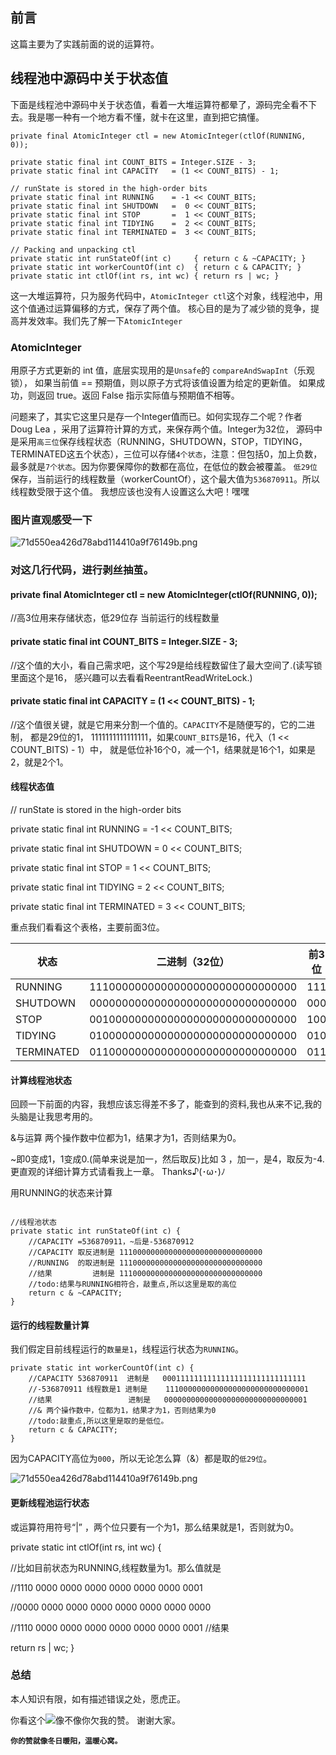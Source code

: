 ## 前言

这篇主要为了实践前面的说的运算符。

## 线程池中源码中关于状态值

下面是线程池中源码中关于状态值，看着一大堆运算符都晕了，源码完全看不下去。我是哪一种有一个地方看不懂，就卡在这里，直到把它搞懂。

```code
private final AtomicInteger ctl = new AtomicInteger(ctlOf(RUNNING, 0));

private static final int COUNT_BITS = Integer.SIZE - 3;
private static final int CAPACITY   = (1 << COUNT_BITS) - 1;

// runState is stored in the high-order bits
private static final int RUNNING    = -1 << COUNT_BITS;
private static final int SHUTDOWN   =  0 << COUNT_BITS;
private static final int STOP       =  1 << COUNT_BITS;
private static final int TIDYING    =  2 << COUNT_BITS;
private static final int TERMINATED =  3 << COUNT_BITS;

// Packing and unpacking ctl
private static int runStateOf(int c)     { return c & ~CAPACITY; }
private static int workerCountOf(int c)  { return c & CAPACITY; }
private static int ctlOf(int rs, int wc) { return rs | wc; }

```

这一大堆运算符，只为服务代码中，` AtomicInteger ctl `这个对象，线程池中，用这个值通过运算偏移的方式，保存了两个值。
核心目的是为了减少锁的竞争，提高并发效率。我们先了解一下` AtomicInteger  `

### AtomicInteger

用原子方式更新的 int 值，底层实现用的是`Unsafe`的 `compareAndSwapInt`（乐观锁）， 如果当前值 == 预期值，则以原子方式将该值设置为给定的更新值。 如果成功，则返回 true。返回 False 指示实际值与预期值不相等。

问题来了，其实它这里只是存一个Integer值而已。如何实现存二个呢？作者 Doug Lea ，采用了运算符计算的方式，来保存两个值。Integer为32位，
源码中是采用`高三位`保存线程状态（RUNNING，SHUTDOWN，STOP，TIDYING，TERMINATED这五个状态），三位可以存储`4个状态`，注意：但包括0，加上负数，
最多就是`7个状态`。因为你要保障你的数都在高位，在低位的数会被覆盖。
`低29位`保存，当前运行的线程数量（workerCountOf），这个最大值为`536870911`。所以线程数受限于这个值。 我想应该也没有人设置这么大吧！嘿嘿

### 图片直观感受一下

![71d550ea426d78abd114410a9f76149b.png](https://p3-juejin.byteimg.com/tos-cn-i-k3u1fbpfcp/99f8057dd45e4823b16e4457a0b9afa7~tplv-k3u1fbpfcp-watermark.image)

### 对这几行代码，进行剥丝抽茧。

#### private final AtomicInteger ctl = new AtomicInteger(ctlOf(RUNNING, 0));

//高3位用来存储状态，低29位存 当前运行的线程数量

#### private static final int COUNT_BITS = Integer.SIZE - 3;

//这个值的大小，看自己需求吧，这个写29是给线程数留住了最大空间了.(读写锁里面这个是16， 感兴趣可以去看看ReentrantReadWriteLock.)

#### private static final int CAPACITY = (1 << COUNT_BITS) - 1;

//这个值很关键，就是它用来分割一个值的。`CAPACITY`不是随便写的，它的二进制， 都是29位的1， 1111111111111111，如果`COUNT_BITS`是16，代入（1 << COUNT_BITS) - 1）中，
就是低位补16个0，减一个1，结果就是16个1，如果是2，就是2个1。

#### 线程状态值

// runState is stored in the high-order bits

private static final int RUNNING = -1 << COUNT_BITS;

private static final int SHUTDOWN = 0 << COUNT_BITS;

private static final int STOP = 1 << COUNT_BITS;

private static final int TIDYING = 2 << COUNT_BITS;

private static final int TERMINATED = 3 << COUNT_BITS;

重点我们看看这个表格，主要前面3位。

| 状态 |二进制（32位）  |前3位|十进制|
| --- | ---          | ---     |---    |
| RUNNING    | 11100000000000000000000000000000 | 111|-536870912 |
| SHUTDOWN   | 00000000000000000000000000000000 | 000| 0         |
| STOP       | 00100000000000000000000000000000 | 100| 536870912 |
| TIDYING    | 01000000000000000000000000000000 | 010| 1073741824|
| TERMINATED | 01100000000000000000000000000000 | 011| 1610612736|

#### 计算线程池状态

回顾一下前面的内容，我想应该忘得差不多了，能查到的资料,我也从来不记,我的头脑是让我思考用的。

&与运算 两个操作数中位都为1，结果才为1，否则结果为0。

~即0变成1，1变成0.(简单来说是加一，然后取反)比如 3 ，加一，是4，取反为-4.更直观的详细计算方式请看我上一章。
Thanks♪(･ω･)ﾉ

用RUNNING的状态来计算

```code

//线程池状态
private static int runStateOf(int c) {
    //CAPACITY =536870911，~后是-536870912
    //CAPACITY 取反进制是 11100000000000000000000000000000
    //RUNNING  的取进制是 11100000000000000000000000000000
    //结果         进制是 11100000000000000000000000000000
    //todo:结果与RUNNING相符合，敲重点,所以这里是取的高位
    return c & ~CAPACITY;
}

```



#### 运行的线程数量计算

我们假定目前线程运行的`数量是1`，线程运行状态为`RUNNING`。

```code
private static int workerCountOf(int c) {
    //CAPACITY 536870911  进制是   00011111111111111111111111111111
    //-536870911 线程数是1 进制是    11100000000000000000000000000001
    //结果                 进制是   00000000000000000000000000000001
    //& 两个操作数中，位都为1，结果才为1，否则结果为0
    //todo:敲重点,所以这里是取的是低位。
    return c & CAPACITY;
}

```

因为CAPACITY高位为`000`，所以无论怎么算（&）都是取的`低29位`。


![71d550ea426d78abd114410a9f76149b.png](https://p3-juejin.byteimg.com/tos-cn-i-k3u1fbpfcp/99f8057dd45e4823b16e4457a0b9afa7~tplv-k3u1fbpfcp-watermark.image)



#### 更新线程池运行状态
或运算符用符号“|” ，两个位只要有一个为1，那么结果就是1，否则就为0。

private static int ctlOf(int rs, int wc) {

//比如目前状态为RUNNING,线程数量为1。那么值就是

//1110 0000 0000 0000 0000 0000 0000 0001

//0000 0000 0000 0000 0000 0000 0000 0000

//1110 0000 0000 0000 0000 0000 0000 0001 //结果

return rs | wc;
}

### 总结

本人知识有限，如有描述错误之处，愿虎正。

你看这个![](https://p6-juejin.byteimg.com/tos-cn-i-k3u1fbpfcp/06b00b3a202d40fc9b60737296613e25~tplv-k3u1fbpfcp-watermark.image)像不像你欠我的赞。
谢谢大家。

**`你的赞就像冬日暖阳，温暖心窝。`**


